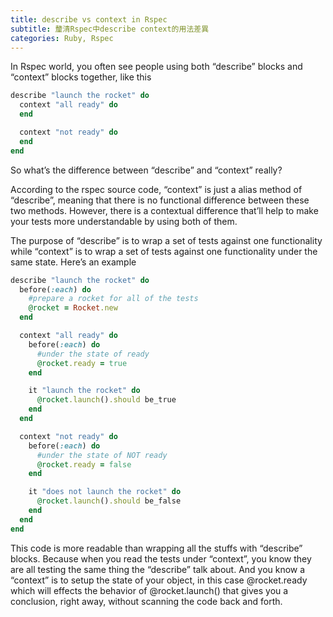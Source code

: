 ```yaml
---
title: describe vs context in Rspec
subtitle: 釐清Rspec中describe context的用法差異
categories: Ruby, Rspec
---
```


In Rspec world, you often see people using both “describe” blocks and “context” blocks together, like this

```ruby
describe "launch the rocket" do
  context "all ready" do
  end

  context "not ready" do
  end
end
```

So what’s the difference between “describe” and “context” really?

According to the rspec source code, “context” is just a alias method of “describe”, meaning that there is no functional difference between these two methods. However, there is a contextual difference that’ll help to make your tests more understandable by using both of them.

The purpose of “describe” is to wrap a set of tests against one functionality while “context” is to wrap a set of tests against one functionality under the same state. Here’s an example

```ruby
describe "launch the rocket" do
  before(:each) do
    #prepare a rocket for all of the tests
    @rocket = Rocket.new
  end

  context "all ready" do
    before(:each) do
      #under the state of ready
      @rocket.ready = true
    end

    it "launch the rocket" do
      @rocket.launch().should be_true
    end
  end

  context "not ready" do
    before(:each) do
      #under the state of NOT ready
      @rocket.ready = false
    end

    it "does not launch the rocket" do
      @rocket.launch().should be_false
    end
  end
end
```

This code is more readable than wrapping all the stuffs with “describe” blocks. Because when you read the tests under “context”, you know they are all testing the same thing the “describe” talk about. And you know a “context” is to setup the state of your object, in this case @rocket.ready which will effects the behavior of @rocket.launch() that gives you a conclusion, right away, without scanning the code back and forth.
